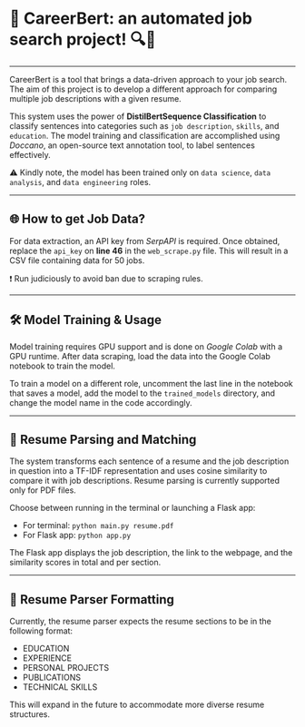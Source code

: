# 🚀 **CareerBert**: an automated job search project! 🔍🎯

---

CareerBert is a tool that brings a data-driven approach to your job search. The aim of this project is to develop a different approach for comparing multiple job descriptions with a given resume. 

This system uses the power of **DistilBertSequence Classification** to classify sentences into categories such as `job description`, `skills`, and `education`. The model training and classification are accomplished using *Doccano*, an open-source text annotation tool, to label sentences effectively. 

⚠️ Kindly note, the model has been trained only on `data science`, `data analysis`, and `data engineering` roles. 

---

## 🌐 **How to get Job Data?** 

For data extraction, an API key from *SerpAPI* is required. Once obtained, replace the `api_key` on **line 46** in the `web_scrape.py` file. This will result in a CSV file containing data for 50 jobs.

❗ Run judiciously to avoid ban due to scraping rules.

---

## 🛠 **Model Training & Usage** 

Model training requires GPU support and is done on *Google Colab* with a GPU runtime. After data scraping, load the data into the Google Colab notebook to train the model.

To train a model on a different role, uncomment the last line in the notebook that saves a model, add the model to the `trained_models` directory, and change the model name in the code accordingly.

---

## 📝 **Resume Parsing and Matching** 

The system transforms each sentence of a resume and the job description in question into a TF-IDF representation and uses cosine similarity to compare it with job descriptions. Resume parsing is currently supported only for PDF files.

Choose between running in the terminal or launching a Flask app:

- For terminal: `python main.py resume.pdf`
- For Flask app: `python app.py`

The Flask app displays the job description, the link to the webpage, and the similarity scores in total and per section.

---

## 📄 **Resume Parser Formatting** 

Currently, the resume parser expects the resume sections to be in the following format:

- EDUCATION
- EXPERIENCE
- PERSONAL PROJECTS
- PUBLICATIONS
- TECHNICAL SKILLS

This will expand in the future to accommodate more diverse resume structures.



